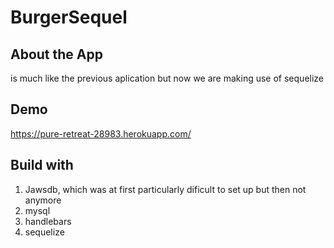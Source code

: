 # BurgerSequel

## About the App

is much like the previous aplication but now we are making use of sequelize

## Demo
https://pure-retreat-28983.herokuapp.com/

## Build with

1. Jawsdb, which was at first particularly dificult to set up but then not anymore
2. mysql
3. handlebars
4. sequelize

